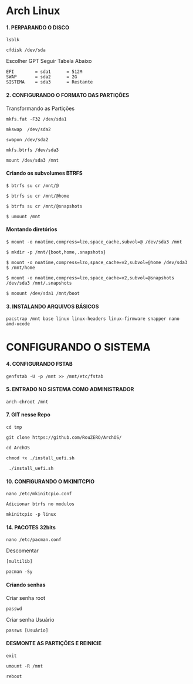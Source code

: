 # Arch Linux

#### 1. PERPARANDO O DISCO
```
lsblk
```
```
cfdisk /dev/sda
```
Escolher GPT Seguir Tabela Abaixo
```
EFI        = sda1      = 512M
SWAP       = sda2      = 2G
SISTEMA    = sda3      = Restante
```
#### 2. CONFIGURANDO O FORMATO DAS PARTIÇÕES

Transformando as Partições
```
mkfs.fat -F32 /dev/sda1
```
```
mkswap  /dev/sda2
```
```
swapon /dev/sda2
```
```
mkfs.btrfs /dev/sda3
```
```
mount /dev/sda3 /mnt
```
#### Criando os subvolumes BTRFS

```
$ btrfs su cr /mnt/@
```
```
$ btrfs su cr /mnt/@home
```
```
$ btrfs su cr /mnt/@snapshots
```
```
$ umount /mnt
```
#### Montando diretórios

```
$ mount -o noatime,compress=lzo,space_cache,subvol=@ /dev/sda3 /mnt
```
```
$ mkdir -p /mnt/{boot,home,.snapshots}
```
```
$ mount -o noatime,compress=lzo,space_cache=v2,subvol=@home /dev/sda3 $ /mnt/home
```
```
$ mount -o noatime,compress=lzo,space_cache=v2,subvol=@snapshots /dev/sda3 /mnt/.snapshots
```
```
$ moount /dev/sda1 /mnt/boot
```
#### 3. INSTALANDO ARQUIVOS BÁSICOS
```
pacstrap /mnt base linux linux-headers linux-firmware snapper nano amd-ucode
```
# CONFIGURANDO O SISTEMA

#### 4. CONFIGURANDO FSTAB  
```
genfstab -U -p /mnt >> /mnt/etc/fstab
```
#### 5. ENTRADO NO SISTEMA COMO ADMINISTRADOR 
```
arch-chroot /mnt
```
#### 7. GIT nesse Repo
```
cd tmp
```
```
git clone https://github.com/RouZERO/ArchOS/
```
```
cd ArchOS
```
```
chmod +x ./install_uefi.sh
```
```
 ./install_uefi.sh
```
#### 10. CONFIGURANDO O MKINITCPIO

```
nano /etc/mkinitcpio.conf
```
```
Adicionar btrfs no modulos
```
```
mkinitcpio -p linux
```

#### 14. PACOTES 32bits
```
nano /etc/pacman.conf
```
Descomentar
```
[multilib]
```
```
pacman -Sy
```
#### Criando senhas

Criar senha root
```
passwd
```
Criar senha Usuário

```
passws [Usuário]
```

#### DESMONTE AS PARTIÇÕES E REINICIE
```
exit
```
```
umount -R /mnt
```
```
reboot
```
